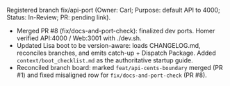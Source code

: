 Registered branch fix/api-port (Owner: Carl; Purpose: default API to 4000; Status: In-Review; PR: pending link).
* Merged PR #8 (fix/docs-and-port-check): finalized dev ports. Homer verified API:4000 / Web:3001 with ./dev.sh.
* Updated Lisa boot to be version-aware: loads CHANGELOG.md, reconciles branches, and emits catch-up + Dispatch Package. Added `context/boot_checklist.md` as the authoritative startup guide.
* Reconciled branch board: marked `feat/api-cents-boundary` merged (PR #1) and fixed misaligned row for `fix/docs-and-port-check` (PR #8).
